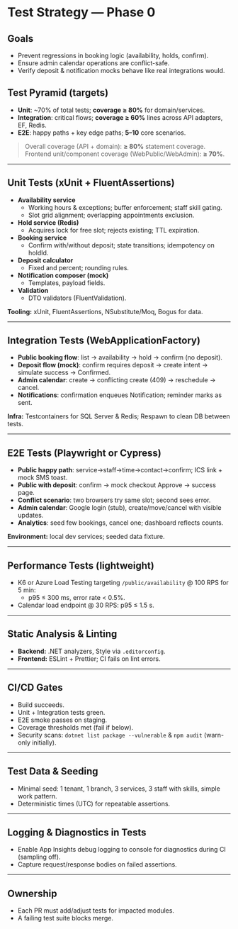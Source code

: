 # Test Strategy — Phase 0

## Goals
- Prevent regressions in booking logic (availability, holds, confirm).
- Ensure admin calendar operations are conflict-safe.
- Verify deposit & notification mocks behave like real integrations would.

## Test Pyramid (targets)
- **Unit**: ~70% of total tests; **coverage ≥ 80%** for domain/services.
- **Integration**: critical flows; **coverage ≥ 60%** lines across API adapters, EF, Redis.
- **E2E**: happy paths + key edge paths; **5–10** core scenarios.

> Overall coverage (API + domain): **≥ 80%** statement coverage.
> Frontend unit/component coverage (WebPublic/WebAdmin): **≥ 70%**.

---

## Unit Tests (xUnit + FluentAssertions)
- **Availability service**
  - Working hours & exceptions; buffer enforcement; staff skill gating.
  - Slot grid alignment; overlapping appointments exclusion.
- **Hold service (Redis)**
  - Acquires lock for free slot; rejects existing; TTL expiration.
- **Booking service**
  - Confirm with/without deposit; state transitions; idempotency on holdId.
- **Deposit calculator**
  - Fixed and percent; rounding rules.
- **Notification composer (mock)**
  - Templates, payload fields.
- **Validation**
  - DTO validators (FluentValidation).

**Tooling:** xUnit, FluentAssertions, NSubstitute/Moq, Bogus for data.

---

## Integration Tests (WebApplicationFactory)
- **Public booking flow**: list → availability → hold → confirm (no deposit).
- **Deposit flow (mock)**: confirm requires deposit → create intent → simulate success → Confirmed.
- **Admin calendar**: create → conflicting create (409) → reschedule → cancel.
- **Notifications**: confirmation enqueues Notification; reminder marks as sent.

**Infra:** Testcontainers for SQL Server & Redis; Respawn to clean DB between tests.

---

## E2E Tests (Playwright or Cypress)
- **Public happy path**: service→staff→time→contact→confirm; ICS link + mock SMS toast.
- **Public with deposit**: confirm → mock checkout Approve → success page.
- **Conflict scenario**: two browsers try same slot; second sees error.
- **Admin calendar**: Google login (stub), create/move/cancel with visible updates.
- **Analytics**: seed few bookings, cancel one; dashboard reflects counts.

**Environment:** local dev services; seeded data fixture.

---

## Performance Tests (lightweight)
- K6 or Azure Load Testing targeting `/public/availability` @ 100 RPS for 5 min:
  - p95 ≤ 300 ms, error rate < 0.5%.
- Calendar load endpoint @ 30 RPS: p95 ≤ 1.5 s.

---

## Static Analysis & Linting
- **Backend:** .NET analyzers, Style via `.editorconfig`.
- **Frontend:** ESLint + Prettier; CI fails on lint errors.

---

## CI/CD Gates
- Build succeeds.
- Unit + Integration tests green.
- E2E smoke passes on staging.
- Coverage thresholds met (fail if below).
- Security scans: `dotnet list package --vulnerable` & `npm audit` (warn-only initially).

---

## Test Data & Seeding
- Minimal seed: 1 tenant, 1 branch, 3 services, 3 staff with skills, simple work pattern.
- Deterministic times (UTC) for repeatable assertions.

---

## Logging & Diagnostics in Tests
- Enable App Insights debug logging to console for diagnostics during CI (sampling off).
- Capture request/response bodies on failed assertions.

---

## Ownership
- Each PR must add/adjust tests for impacted modules.
- A failing test suite blocks merge.
